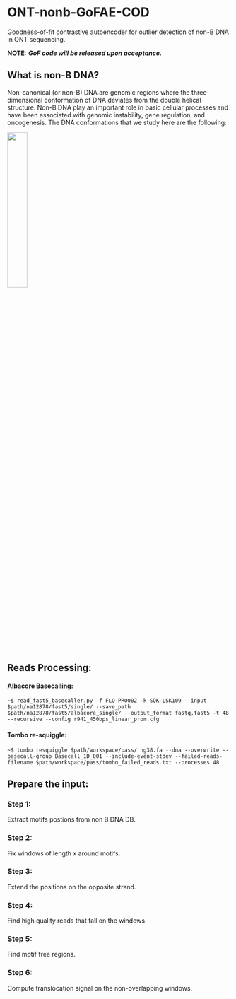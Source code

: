 # ONT-nonb-GoFAE-COD
Goodness-of-fit contrastive autoencoder for outlier detection of non-B DNA in ONT sequencing.

**NOTE:** **_GoF code will be released upon acceptance._**

## What is non-B DNA?

Non-canonical (or non-B) DNA are genomic regions where the three-dimensional conformation of
DNA deviates from the double helical structure. Non-B DNA play an important role in basic cellular
processes and have been associated with genomic instability, gene regulation, and oncogenesis.
The DNA conformations that we study here are the following:



<img src="https://user-images.githubusercontent.com/45966768/197122406-3e85c638-2a80-4101-be27-5b4a13506739.PNG" width=30% height=30%>


## Reads Processing:
 
#### Albacore Basecalling:

```Albacore
~$ read_fast5_basecaller.py -f FLO-PRO002 -k SQK-LSK109 --input $path/na12878/fast5/single/ --save_path $path/na12878/fast5/albacore_single/ --output_format fastq,fast5 -t 48 --recursive --config r941_450bps_linear_prom.cfg
```
#### Tombo re-squiggle:

```Tombo
~$ tombo resquiggle $path/workspace/pass/ hg38.fa --dna --overwrite --basecall-group Basecall_1D_001 --include-event-stdev --failed-reads-filename $path/workspace/pass/tombo_failed_reads.txt --processes 48
```






## Prepare the input:

### Step 1:
Extract motifs postions from non B DNA DB.

### Step 2: 
Fix windows of length x around motifs.

### Step 3: 
Extend the positions on the opposite strand.

### Step 4: 
Find high quality reads that fall on the windows.

### Step 5:
Find motif free regions.

### Step 6:
Compute translocation signal on the non-overlapping windows.


